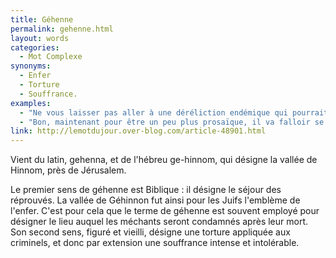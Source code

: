 ```yaml
---
title: Géhenne
permalink: gehenne.html
layout: words
categories:
  - Mot Complexe
synonyms:
  - Enfer
  - Torture
  - Souffrance.
examples:
  - "Ne vous laisser pas aller à une déréliction endémique qui pourrait vous conduire dans les abysses d'une géhenne apocalyptique..."
  - "Bon, maintenant pour être un peu plus prosaïque, il va falloir se remettre au travail qui devient poussif !!! Mais je suis sûr qu'en deux mois, le pinacle sera à portée de main...En espérant que la géhenne apocalyptique de la fin de l'année n'aura pas été trop douloureuse, je vous souhaite à tous de bonnes vacances (pas trop sybaritiques, isnt'it?)"
link: http://lemotdujour.over-blog.com/article-48901.html
---
```


Vient du latin, gehenna, et de l'hébreu ge-hinnom, qui désigne la vallée de Hinnom, près de Jérusalem.

Le premier sens de géhenne est Biblique : il désigne le séjour des réprouvés. La vallée de Géhinnon fut ainsi pour les Juifs l'emblème de l'enfer. C'est pour cela que le terme de géhenne est souvent employé pour désigner le lieu auquel les méchants seront condamnés après leur mort.
Son second sens, figuré et vieilli, désigne une torture appliquée aux criminels, et donc par extension une souffrance intense et intolérable. 
